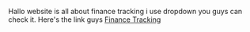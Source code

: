 Hallo website is all about finance tracking i use dropdown you guys can check it. Here's the link guys [Finance Tracking](https://magnificent-alfajores.netlify.app/)